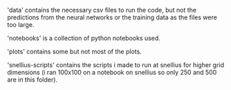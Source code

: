 'data' contains the necessary csv files to run the code, but not the predictions from the neural networks or the training data as the files were too large.

'notebooks' is a collection of python notebooks used.

'plots' contains some but not most of the plots.

'snellius-scripts' contains the scripts i made to run at snellius for higher grid dimensions (i ran 100x100 on a notebook on snellius so only 250 and 500 are in this folder).
